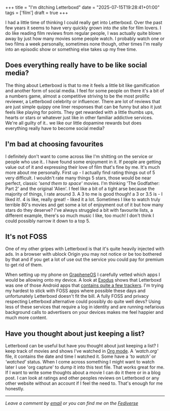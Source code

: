 +++
title = "I'm ditching Letterboxd"
date = "2025-07-15T19:28:41+01:00"
tags = ['film']
draft = true
+++

I had a little time of thinking I could really get into Letterboxd. Over the past few years it seems to have very quickly grown into *the* site for film lovers. I do like reading film reviews from regular people, I was actually quite blown away by just how many movies some people watch. I probably watch one or two films a week personally, sometimes none though, other times I'm really into an episodic show or something else takes up my free time.

## Does everything really have to be like social media?
The thing about Letterboxd is that to me it feels a little bit like gamification and another form of social media. I feel for some people on there it's a bit of a numbers game, almost a competitive striving to be the most prolific reviewer, a Letterboxd celebrity or influencer. There are lot of reviews that are just simple quippy one liner responses that can be funny but also it just feels like playing for points. They get rewarded with a little thumbs ups, hearts or stars or whatever just like in other familiar addictive services. We're all guilty of it.. we like our little dopamine rewards but does everything really have to become social media?

## I'm bad at choosing favourites
I definitely don't want to come across like I'm shitting on the service or people who use it.. I have found some enjoyment in it. If people are getting value out of it and expressing their love of film that's fine by me. It's much more about me personally. First up - I actually find rating things out of 5 very difficult. I wouldn't rate many things 5 stars, those would be near perfect, classic *'send them to space'* movies. I'm thinking  'The Godfather: Part 2' and the original 'Alien'. I feel like a bit of a tight arse because the majority of things, I rate around 3. A 3 to me is good though! a 3 or 3.5 is - I liked it!. 4 is like, really great! - liked it a lot. Sometimes I like to watch truly terrible 80's movies and get some a lot of enjoyment out of it but how many stars do they deserve? I've always struggled a bit with favourite lists, a different example, there's so much music I like, too much! I don't think I could possibly narrow it down to a top 5.

## It's not FOSS
One of my other gripes with Letterboxd is that it's quite heavily injected with ads. In a browser with ublock Origin you may not notice or be too bothered by that and if you get a lot of use out the service you could pay for premium to get rid of them.

When setting up my phone on [GrapheneOS](https://grapheneos.org/) I carefully vetted which apps I would be allowing onto my device. A look at [Exodus](https://exodus-privacy.eu.org/en/) shows that Letterboxd was one of those Android apps that [contains quite a few trackers](https://reports.exodus-privacy.eu.org/en/reports/com.letterboxd.letterboxd/latest/). I'm trying my hardest to stick with FOSS apps where possible these days and unfortunately Letterboxd doesn't fit the bill. A fully FOSS and privacy respecting Letterboxd alternative could possibly do quite well devs? Using less of these services that require a log in identity and are running nefarious background calls to advertisers on your devices makes me feel happier and much more content.

## Have you thought about just keeping a list?
Letterboxd can be useful but have you thought about just keeping a list? I keep track of movies and shows I've watched in [Org mode](/blog/). A *'watch.org'* file, it contains the date and time I watched it. Some have a *'to watch'* or *'watched'* status. When I come across something I might want to watch later I use 'org capture' to dump it into this text file. That works great for me. If I want to write some thoughts about a movie I can do it there or in a blog post. I can look at ratings and other peoples reviews on Letterboxd or any other website without an account if I feel the need to. That's enough for me honestly.




---

*Leave a comment by [email](mailto:bledley@posteo.com) or you can find me on the [Fediverse](https://mastodon.social/@bledley)*
